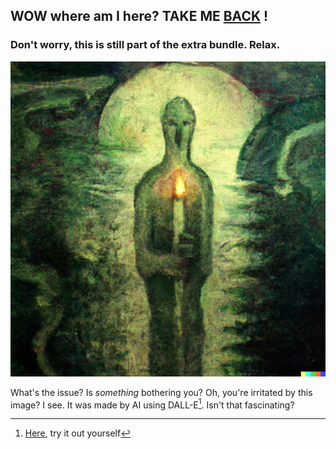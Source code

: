 ## WOW where am I here? TAKE ME [BACK](./README.md) !

### Don't worry, this is still part of the extra bundle. Relax.

![DALL-E image](./Dalle_image.png)

What's the issue? Is _something_ bothering you? Oh, you're irritated by this image? I see. It was made by AI using DALL-E[^1]. Isn't that fascinating?

[^1]: [Here](https://openai.com/dall-e-2/), try it out yourself